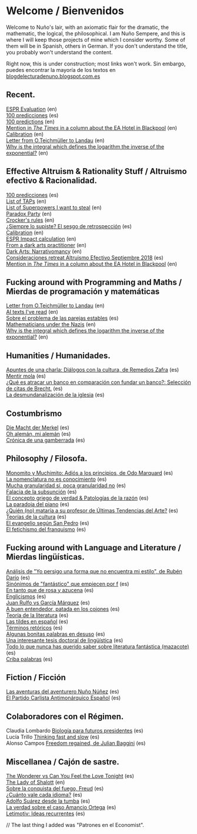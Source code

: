 # Welcome / Bienvenidos

Welcome to Nuño's lair, with an axiomatic flair for the dramatic, the mathematic, the logical, the philosophical.
I am Nuño Sempere, and this is where I will keep those projects of mine which I consider worthy. Some of them will be in Spanish, others in German. If you don't understand the title, you probably won't understand the content. 

Right now, this is under construction; most links won't work. 
Sin embargo, puedes encontrar la mayoría de los textos en  [blogdelecturadenuno.blogspot.com.es](https://blogdelecturadenuno.blogspot.com.es)

## Recent.
[ESPR Evaluation](https://nunosempere.github.io/ESPR-Evaluation/) (en)  
[100 predicciones](https://nunosempere.github.io/rat/100-predicciones.md) (es)  
[100 predictions](https://nunosempere.github.io/rat/100-predictions.md) (en)  
[Mention in *The Times* in a column about the EA Hotel in Blackpool](https://nunosempere.github.io/rat/The-Times.md)  (en)  
[Calibration](https://nunosempere.github.io/https://calibration/) (en)  
[Letter from O.Teichmüller to Landau](https://nunosempere.github.io/maths-prog/teichmuller.md) (en)  
[Why is the integral which defines the logarithm the inverse of the exponential?](https://nunosempere.github.io/maths-prog/logarithms.pdf) (en)  

## Effective Altruism & Rationality Stuff / Altruismo efectivo & Racionalidad.

[100 predicciones](https://nunosempere.github.io/rat/100-predicciones-en-100-dias.md) (es)  
[List of TAPs](https://nunosempere.github.io/rat/list-of-taps.md) (en)  
[List of Superpowers I want to steal](https://nunosempere.github.io/) (en)  
[Paradox Party](https://nunosempere.github.io/rat/paradox-party.md) (en)    
[Crocker's rules](https://nunosempere.github.io/) (en)  
[¿Siempre lo supiste? El sesgo de retrospección](https://nunosempere.github.io/) (es)  
[Calibration](https://nunosempere.github.io/https://calibration/) (en)  
[ESPR Impact calculation](https://nunosempere.github.io/) (en)  
[From a dark arts practitioner](https://nunosempere.github.io/rat/dark_arts.md) (en)  
[Dark Arts: Narrativomancy](https://nunosempere.github.io/miscellanea/narrativomancy.md) (en)  
[Consideraciones retreat Altruismo Efectivo Septiembre 2018](https://nunosempere.github.io/rat/AE-retreat.md) (es)  
[Mention in *The Times* in a column about the EA Hotel in Blackpool](https://nunosempere.github.io/rat/The-Times.md)  (en)

## Fucking around with Programming and Maths  / Mierdas de programación y matemáticas
[Letter from O.Teichmüller to Landau](https://nunosempere.github.io/maths-prog/teichmuller.md) (en)  
[AI texts I've read](https://nunosempere.github.io/maths-prog/ai.md) (en)  
[Sobre el problema de las parejas estables](https://nunosempere.github.io/https://stable-marriage-problem/) (es)  
[Mathematicians under the Nazis](https://nunosempere.github.io/projects/mathematicians-under-the-nazis.md) (en)  
[Why is the integral which defines the logarithm the inverse of the exponential?](https://nunosempere.github.io/maths-prog/logarithms.pdf) (en)  

## Humanities / Humanidades.
[Apuntes de una charla: Diálogos con la cultura, de Remedios Zafra](https://nunosempere.github.io/humanities/remedios-zafra) (es)  
[Mentir mola](https://nunosempere.github.io/humanities/mentir-mola.md ) (es)  
[¿Qué es atracar un banco en comparación con fundar un banco?: Selección de citas de Brecht.](https://nunosempere.github.io/humanities/brecht.md) (es)  
[La desmundanalización de la iglesia](https://nunosempere.github.io/projects/catholic-church.md) (es)  

## Costumbrismo  
[Die Macht der Merkel](https://nunosempere.github.io/costumbrismo/merkel.md) (es)  
[Oh alemán, mi alemán](https://nunosempere.github.io/costumbrismo/aleman) (es)  
[Crónica de una gamberrada](https://nunosempere.github.io/costumbrismo/gamberrada/index.md) (es)  

## Philosophy  / Filosofa. 
[Monomito y Muchimito: Adiós a los principios, de Odo Marquard](https://nunosempere.github.io/philosophy/marquard.md) (es)  
[La nomenclatura no es conocimiento](https://nunosempere.github.io/philosophy/nomenclatura.md) (es)  
[Mucha granularidad sí, poca granularidad no](https://nunosempere.github.io/philosophy/granularidad.md) (es)  
[Falacia de la subsunción](https://nunosempere.github.io/philosophy/subsuncion.md) (es)  
[El concepto griego de verdad & Patologías de la razón](https://nunosempere.github.io/philosophy/aletheia/index.md) (es)  
[La paradoja del piano](https://nunosempere.github.io/philosophy/piano.md) (es)  
[¿Quién (no) mataría a su profesor de Últimas Tendencias del Arte?](https://nunosempere.github.io/philosophy/arte.md) (es)  
[Teorías de la cultura](https://nunosempere.github.io/philosophy/cultura.md) (es)  
[El evangelio según San Pedro](https://nunosempere.github.io/philosophy/san-pedro.md) (es)  
[El fetichismo del franquismo](https://nunosempere.github.io/philosophy/franquismo.md) (es)  

## Fucking around with Language and Literature / Mierdas lingüísticas. 
[Análisis de "Yo persigo una forma que no encuentra mi estilo", de Rubén Darío](https://nunosempere.github.io/lit/ruben-dario-yo-persigo-una-forma-que-no-encuentra-mi-estilo.md) (es)  
[Sinónimos de "fantástico" que empiecen por f](https://nunosempere.github.io/lit/fantastico.md) (es)  
[En tanto que de rosa y azucena](https://nunosempere.github.io/lit/en-tanto-que-de-rosa-y-azucena.md) (es)  
[Englicismos](https://nunosempere.github.io/lit/englicismos) (es)  
[Juan Rulfo vs García Márquez](https://nunosempere.github.io/lit/rulfo-garcia.md) (es)  
[A buen entendedor, patada en los cojones](https://nunosempere.github.io/lit/patada-en-los-cojones.md) (es)  
[Teoría de la literatura](https://nunosempere.github.io/lit/teoria-de-la-literatura.md) (es)  
[Las tildes en español](https://nunosempere.github.io/https://tildes/index.md) (es)  
[Términos retóricos](https://nunosempere.github.io/lit/terminos-retoricos.md) (es)  
[Algunas bonitas palabras en desuso](https://nunosempere.github.io/lit/desuso.md) (es)  
[Una interesante tesis doctoral de lingüística](https://nunosempere.github.io/lit/tesis/madurez) (es)  
[Todo lo que nunca has querido saber sobre literatura fantástica (mazacote)](https://nunosempere.github.io/lit-fantastica.md) (es)  
[Criba palabras](https://nunosempere.github.io/https://criba-de-palabras-Lucia/README.md) (es)  

## Fiction  / Ficción
[Las aventuras del aventurero Nuño Núñez](https://nunosempere.github.io/fiction/nuno-nunez.md) (es)  
[El Partido Carlista Antimonárquico Español](https://nunosempere.github.io/fiction/carlista.md) (es)  

## Colaboradores con el Régimen.
Claudia Lombardo [Biología para futuros presidentes](https://nunosempere.github.io/) (es)  
Lucía Trillo  [Thinking fast and slow](https://nunosempere.github.io/) (es)  
Alonso Campos [Freedom regained, de Julian Baggini](https://nunosempere.github.io/) (es)  

## Miscellanea / Cajón de sastre.
[The Wonderer vs Can You Feel the Love Tonight](https://nunosempere.github.io/) (es)  
[The Lady of Shalott](https://nunosempere.github.io/) (en)  
[Sobre la conquista del fuego, Freud](https://nunosempere.github.io/) (es)  
[¿Cuánto vale cada idioma?](https://nunosempere.github.io/) (es)  
[Adolfo Suárez desde la tumba](https://nunosempere.github.io/) (es)  
[La verdad sobre el caso Amancio Ortega](https://nunosempere.github.io/miscellanea/inditex.md) (es)  
[Letimotiv: Ideas recurrentes](https://nunosempere.github.io/miscellanea/letimotiv.md) (es)   

// The last thing I added was "Patrones en el Economist".
